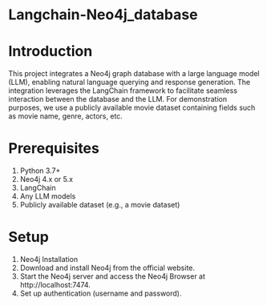 # Langchain-Neo4j_database
# Introduction
This project integrates a Neo4j graph database with a large language model (LLM), enabling natural language querying and response generation. The integration leverages the LangChain framework to facilitate seamless interaction between the database and the LLM. For demonstration purposes, we use a publicly available movie dataset containing fields such as movie name, genre, actors, etc.

# Prerequisites
1. Python 3.7+
2. Neo4j 4.x or 5.x
3. LangChain
4. Any LLM models
5. Publicly available dataset (e.g., a movie dataset)
# Setup
1. Neo4j Installation
2. Download and install Neo4j from the official website.
3. Start the Neo4j server and access the Neo4j Browser at http://localhost:7474.
4. Set up authentication (username and password).

